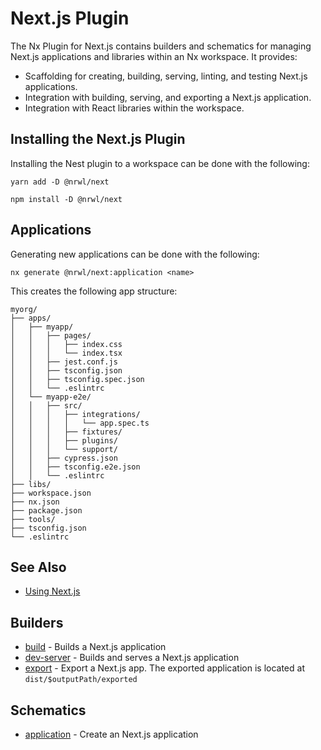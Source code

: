 # Next.js Plugin

The Nx Plugin for Next.js contains builders and schematics for managing Next.js applications and libraries within an Nx workspace. It provides:

- Scaffolding for creating, building, serving, linting, and testing Next.js applications.
- Integration with building, serving, and exporting a Next.js application.
- Integration with React libraries within the workspace.

## Installing the Next.js Plugin

Installing the Nest plugin to a workspace can be done with the following:

```shell script
yarn add -D @nrwl/next
```

```shell script
npm install -D @nrwl/next
```

## Applications

Generating new applications can be done with the following:

```shell script
nx generate @nrwl/next:application <name>
```

This creates the following app structure:

```treeview
myorg/
├── apps/
│   ├── myapp/
│   │   ├── pages/
│   │   │   ├── index.css
│   │   │   └── index.tsx
│   │   ├── jest.conf.js
│   │   ├── tsconfig.json
│   │   ├── tsconfig.spec.json
│   │   └── .eslintrc
│   └── myapp-e2e/
│   │   ├── src/
│   │   │   ├── integrations/
│   │   │   │   └── app.spec.ts
│   │   │   ├── fixtures/
│   │   │   ├── plugins/
│   │   │   └── support/
│   │   ├── cypress.json
│   │   ├── tsconfig.e2e.json
│   │   └── .eslintrc
├── libs/
├── workspace.json
├── nx.json
├── package.json
├── tools/
├── tsconfig.json
└── .eslintrc
```

## See Also

- [Using Next.js](/{{framework}}/plugins_next/overview)

## Builders

- [build](/{{framework}}/plugins_next_builders/build) - Builds a Next.js application
- [dev-server](/{{framework}}/plugins_next_builders/dev-server) - Builds and serves a Next.js application
- [export](/{{framework}}/plugins_next_builders/package) - Export a Next.js app. The exported application is located at `dist/$outputPath/exported`

## Schematics

- [application](/{{framework}}/plugins_next_schematics/application) - Create an Next.js application
